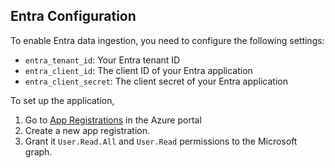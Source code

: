 ## Entra Configuration

To enable Entra data ingestion, you need to configure the following settings:

- `entra_tenant_id`: Your Entra tenant ID
- `entra_client_id`: The client ID of your Entra application
- `entra_client_secret`: The client secret of your Entra application


To set up the application,

1. Go to [App Registrations](https://portal.azure.com/#view/Microsoft_AAD_RegisteredApps/ApplicationsListBlade) in the Azure portal
1. Create a new app registration.
1. Grant it `User.Read.All` and `User.Read` permissions to the Microsoft graph.
